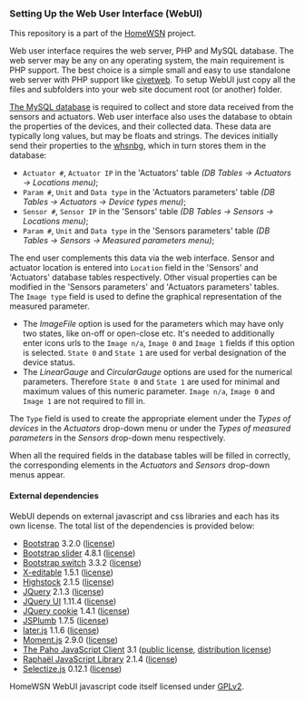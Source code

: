 ### Setting Up the Web User Interface (WebUI)

This repository is a part of the [HomeWSN](http://homewsn.github.io) project.

Web user interface requires the web server, PHP and MySQL database. 
The web server may be any on any operating system, the main requirement is PHP support. 
The best choice is a simple small and easy to use standalone web server with PHP support like [civetweb](https://github.com/bel2125/civetweb). 
To setup WebUI just copy all the files and subfolders into your web site document root (or another) folder. 

[The MySQL database](https://github.com/homewsn/homewsn.mysql.settings) is required to collect and store data received from the sensors and actuators. 
Web user interface also uses the database to obtain the properties of the devices, and their collected data. 
These data are typically long values, but may be floats and strings. 
The devices initially send their properties to the [whsnbg](https://github.com/homewsn/whsnbg), which in turn stores them in the database:
- `Actuator #`, `Actuator IP` in the 'Actuators' table *(DB Tables -> Actuators -> Locations menu)*;
- `Param #`, `Unit` and `Data type` in the 'Actuators parameters' table *(DB Tables -> Actuators -> Device types menu)*;
- `Sensor #`, `Sensor IP` in the 'Sensors' table *(DB Tables -> Sensors -> Locations menu)*;
- `Param #`, `Unit` and `Data type` in the 'Sensors parameters' table *(DB Tables -> Sensors -> Measured parameters menu)*;

The end user complements this data via the web interface. 
Sensor and actuator location is entered into `Location` field in the 'Sensors' and 'Actuators' database tables respectively. 
Other visual properties can be modified in the 'Sensors parameters' and 'Actuators parameters' tables. 
The `Image type` field is used to define the graphical representation of the measured parameter. 
- The *ImageFile* option is used for the parameters which may have only two states, like on-off or open-close etc. It's needed to additionally enter icons urls to the `Image n/a`, `Image 0` and `Image 1` fields if this option is selected. `State 0` and `State 1` are used for verbal designation of the device status.
- The *LinearGauge* and *CircularGauge* options are used for the numerical parameters. Therefore `State 0` and `State 1` are used for minimal and maximum values of this numeric parameter. `Image n/a`, `Image 0` and `Image 1` are not required to fill in.

The `Type` field is used to create the appropriate element under the *Types of devices* in the *Actuators* drop-down menu or under the *Types of measured parameters* in the *Sensors* drop-down menu respectively.

When all the required fields in the database tables will be filled in correctly, the corresponding elements in the *Actuators* and *Sensors* drop-down menus appear.

#### External dependencies

WebUI depends on external javascript and css libraries and each has its own license. The total list of the dependencies is provided below:

- [Bootstrap](http://getbootstrap.com/) 3.2.0 ([license](https://github.com/twbs/bootstrap/blob/master/LICENSE))
- [Bootstrap slider](https://github.com/seiyria/bootstrap-slider) 4.8.1 ([license](https://github.com/seiyria/bootstrap-slider/blob/master/LICENSE.md))
- [Bootstrap switch](http://www.bootstrap-switch.org/) 3.3.2 ([license](https://github.com/nostalgiaz/bootstrap-switch/blob/master/LICENSE))
- [X-editable](http://vitalets.github.io/x-editable/) 1.5.1 ([license](https://github.com/vitalets/x-editable/blob/master/LICENSE-MIT))
- [Highstock](http://www.highcharts.com/products/highstock) 2.1.5 ([license](http://shop.highsoft.com/highstock.html))
- [JQuery](https://jquery.com/) 2.1.3 ([license](https://jquery.org/license/))
- [JQuery UI](http://jqueryui.com/) 1.11.4 ([license](https://jquery.org/license/))
- [JQuery cookie](https://github.com/carhartl/jquery-cookie) 1.4.1 ([license](https://github.com/carhartl/jquery-cookie/blob/master/MIT-LICENSE.txt))
- [JSPlumb](http://www.jsplumb.org) 1.7.5 ([license](https://github.com/sporritt/jsplumb/#license))
- [later.js](http://bunkat.github.io/later/) 1.1.6 ([license](https://github.com/bunkat/later/blob/master/LICENSE))
- [Moment.js](http://momentjs.com/) 2.9.0 ([license](https://github.com/moment/moment/blob/develop/LICENSE))
- [The Paho JavaScript Client](https://eclipse.org/paho/clients/js/) 3.1 ([public license](http://www.eclipse.org/legal/epl-v10.html), [distribution license](http://www.eclipse.org/org/documents/edl-v10.php))
- [Raphaël JavaScript Library](http://raphaeljs.com/) 2.1.4 ([license](http://raphaeljs.com/license.html))
- [Selectize.js](http://brianreavis.github.io/selectize.js/) 0.12.1 ([license](https://github.com/brianreavis/selectize.js/blob/master/LICENSE))

HomeWSN WebUI javascript code itself licensed under [GPLv2](http://www.gnu.org/licenses/gpl-2.0.html).
